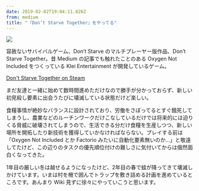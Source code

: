 ```yaml
---
date: 2019-02-02T19:04:11.826Z
from: medium
title: "『Don’t Starve Together』をやってる"
---
```


![](https://cdn-images-1.medium.com/max/2560/1*ZOZzmoJ3WsZeCRp2yJi85A.png)

容赦ないサバイバルゲーム、Don’t Starve のマルチプレーヤー版作品、Don’t Starve Together。昔 Medium の記事でも触れたことのある Oxygen Not Included をつくっている Klei Entertainment が開発しているゲーム。

[Don't Starve Together on Steam](https://store.steampowered.com/app/322330/Dont_Starve_Together/?l=japanese)

まだ友達と一緒に始めて数時間進めただけなので勝手が分かっておらず、新しい初見殺し要素に出会うたびに壊滅している状態だけど楽しい。

食糧事情が絶妙なバランスに設計されており、労働をさぼってるとすぐ餓死してしまうし、農業などのルーチンワークだけこなしているだけでは将来的には迫りくる脅威に破壊されてしまうので、生活できる分だけ食糧を生産しつつ、新しい場所を開拓したり新技術を獲得していかなければならない。プレイする前は「Oxygen Not Included とか Factorio みたいに自動化要素無いのか…」と敬遠してたけど、この辺りのタスクの優先順位付けの難しさに気付いてからは俄然面白くなってきた。

1年目の厳しい冬は越せるようになったけど、2年目の春で蛙が降ってきて壊滅しかけています。いまは村を柵で囲んでトラップを敷き詰める計画を進めているところです。あんまり Wiki 見ずに徐々にやっていこうと思います。
